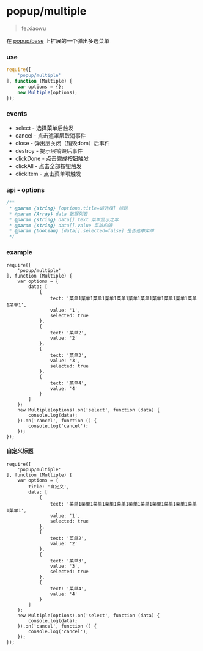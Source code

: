 # popup/multiple

> fe.xiaowu

在 [popup/base](src/popup/base.md) 上扩展的一个弹出多选菜单

### use

```js
require([
    'popup/multiple'
], function (Multiple) {
    var options = {};
    new Multiple(options);
});
```

### events

* select - 选择菜单后触发
* cancel - 点击遮罩层取消事件
* close - 弹出层关闭（销毁dom）后事件
* destroy - 提示层销毁后事件
* clickDone - 点击完成按钮触发
* clickAll - 点击全部按钮触发
* clickItem - 点击菜单项触发

### api - options

```js
/**
 * @param {string} [options.title=请选择] 标题
 * @param {Array} data 数据列表
 * @param {string} data[].text 菜单显示之本
 * @param {string} data[].value 菜单的值
 * @param {boolean} [data[].selected=false] 是否选中菜单
 */
```

### example

```runjs
require([
    'popup/multiple'
], function (Multiple) {
    var options = {
        data: [
            {
                text: '菜单1菜单1菜单1菜单1菜单1菜单1菜单1菜单1菜单1菜单1菜单1菜单1',
                value: '1',
                selected: true
            },
            {
                text: '菜单2',
                value: '2'
            },
            {
                text: '菜单3',
                value: '3',
                selected: true
            },
            {
                text: '菜单4',
                value: '4'
            }
        ]
    };
    new Multiple(options).on('select', function (data) {
        console.log(data);
    }).on('cancel', function () {
        console.log('cancel');
    });
});
```

#### 自定义标题

```runjs
require([
    'popup/multiple'
], function (Multiple) {
    var options = {
        title: '自定义',
        data: [
            {
                text: '菜单1菜单1菜单1菜单1菜单1菜单1菜单1菜单1菜单1菜单1菜单1菜单1',
                value: '1',
                selected: true
            },
            {
                text: '菜单2',
                value: '2'
            },
            {
                text: '菜单3',
                value: '3',
                selected: true
            },
            {
                text: '菜单4',
                value: '4'
            }
        ]
    };
    new Multiple(options).on('select', function (data) {
        console.log(data);
    }).on('cancel', function () {
        console.log('cancel');
    });
});
```
